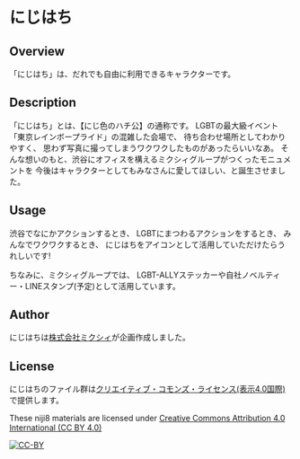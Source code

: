 にじはち
=======

## Overview

「にじはち」は、だれでも自由に利用できるキャラクターです。

## Description

「にじはち」とは、【にじ色のハチ公】の通称です。
LGBTの最大級イベント「東京レインボープライド」の混雑した会場で、
待ち合わせ場所としてわかりやすく、
思わず写真に撮ってしまうワクワクしたものがあったらいいなあ。
そんな想いのもと、渋谷にオフィスを構えるミクシィグループがつくったモニュメントを
今後はキャラクターとしてもみなさんに愛してほしい、と誕生させました。

## Usage

渋谷でなにかアクションするとき、
LGBTにまつわるアクションをするとき、
みんなでワクワクするとき、
にじはちをアイコンとして活用していただけたらうれしいです!

ちなみに、ミクシィグループでは、
LGBT-ALLYステッカーや自社ノベルティー・LINEスタンプ(予定)として活用しています。

## Author

にじはちは[株式会社ミクシィ](https://mixi.co.jp)が企画作成しました。

## License

にじはちのファイル群は[クリエイティブ・コモンズ・ライセンス(表示4.0国際)](https://creativecommons.org/licenses/by/4.0/deed.ja)で提供します。

These niji8 materials are licensed under [Creative Commons Attribution 4.0 International (CC BY 4.0)](https://creativecommons.org/licenses/by/4.0/)

[![CC-BY](https://licensebuttons.net/l/by/4.0/88x31.png "CC-BY")](https://creativecommons.org/licenses/by/4.0/legalcode)
